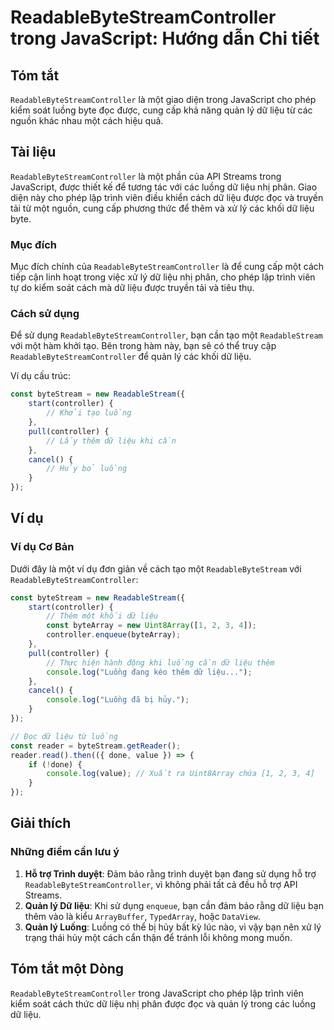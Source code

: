 <!--
Meta Description: # ReadableByteStreamController trong JavaScript: Hướng dẫn Chi tiết ## Tóm tắt `ReadableByteStreamController` là một giao diện trong JavaScript cho ph...
Meta Keywords: liệu, một, luồng, readablebytestreamcontroller, cách
-->

# ReadableByteStreamController trong JavaScript: Hướng dẫn Chi tiết

## Tóm tắt
`ReadableByteStreamController` là một giao diện trong JavaScript cho phép kiểm soát luồng byte đọc được, cung cấp khả năng quản lý dữ liệu từ các nguồn khác nhau một cách hiệu quả.

## Tài liệu
`ReadableByteStreamController` là một phần của API Streams trong JavaScript, được thiết kế để tương tác với các luồng dữ liệu nhị phân. Giao diện này cho phép lập trình viên điều khiển cách dữ liệu được đọc và truyền tải từ một nguồn, cung cấp phương thức để thêm và xử lý các khối dữ liệu byte.

### Mục đích
Mục đích chính của `ReadableByteStreamController` là để cung cấp một cách tiếp cận linh hoạt trong việc xử lý dữ liệu nhị phân, cho phép lập trình viên tự do kiểm soát cách mà dữ liệu được truyền tải và tiêu thụ.

### Cách sử dụng
Để sử dụng `ReadableByteStreamController`, bạn cần tạo một `ReadableStream` với một hàm khởi tạo. Bên trong hàm này, bạn sẽ có thể truy cập `ReadableByteStreamController` để quản lý các khối dữ liệu.

Ví dụ cấu trúc:
```javascript
const byteStream = new ReadableStream({
    start(controller) {
        // Khởi tạo luồng
    },
    pull(controller) {
        // Lấy thêm dữ liệu khi cần
    },
    cancel() {
        // Hủy bỏ luồng
    }
});
```

## Ví dụ
### Ví dụ Cơ Bản
Dưới đây là một ví dụ đơn giản về cách tạo một `ReadableByteStream` với `ReadableByteStreamController`:

```javascript
const byteStream = new ReadableStream({
    start(controller) {
        // Thêm một khối dữ liệu
        const byteArray = new Uint8Array([1, 2, 3, 4]);
        controller.enqueue(byteArray);
    },
    pull(controller) {
        // Thực hiện hành động khi luồng cần dữ liệu thêm
        console.log("Luồng đang kéo thêm dữ liệu...");
    },
    cancel() {
        console.log("Luồng đã bị hủy.");
    }
});

// Đọc dữ liệu từ luồng
const reader = byteStream.getReader();
reader.read().then(({ done, value }) => {
    if (!done) {
        console.log(value); // Xuất ra Uint8Array chứa [1, 2, 3, 4]
    }
});
```

## Giải thích
### Những điểm cần lưu ý
1. **Hỗ trợ Trình duyệt**: Đảm bảo rằng trình duyệt bạn đang sử dụng hỗ trợ `ReadableByteStreamController`, vì không phải tất cả đều hỗ trợ API Streams.
2. **Quản lý Dữ liệu**: Khi sử dụng `enqueue`, bạn cần đảm bảo rằng dữ liệu bạn thêm vào là kiểu `ArrayBuffer`, `TypedArray`, hoặc `DataView`.
3. **Quản lý Luồng**: Luồng có thể bị hủy bất kỳ lúc nào, vì vậy bạn nên xử lý trạng thái hủy một cách cẩn thận để tránh lỗi không mong muốn.

## Tóm tắt một Dòng
`ReadableByteStreamController` trong JavaScript cho phép lập trình viên kiểm soát cách thức dữ liệu nhị phân được đọc và quản lý trong các luồng dữ liệu.
